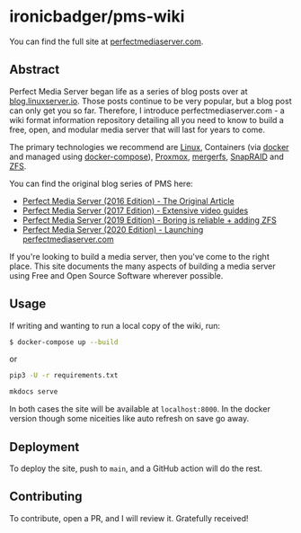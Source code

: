 # ironicbadger/pms-wiki

You can find the full site at [perfectmediaserver.com](https://perfectmediaserver.com).

## Abstract

Perfect Media Server began life as a series of blog posts over at [blog.linuxserver.io](https://blog.linuxserver.io/tag/perfectmediaserver/). Those posts continue to be very popular, but a blog post can only get you so far. Therefore, I introduce perfectmediaserver.com - a wiki format information repository detailing all you need to know to build a free, open, and modular media server that will last for years to come.

The primary technologies we recommend are [Linux](https://www.linux.org/), Containers (via [docker](https://www.docker.com/) and managed using [docker-compose](https://docs.docker.com/compose/)), [Proxmox](https://www.proxmox.com/en/), [mergerfs](https://github.com/trapexit/mergerfs/), [SnapRAID](http://www.snapraid.it/) and [ZFS](https://zfsonlinux.org/).

You can find the original blog series of PMS here:

- [Perfect Media Server (2016 Edition) - The Original Article](https://blog.linuxserver.io/2016/02/02/the-perfect-media-server-2016/)
- [Perfect Media Server (2017 Edition) - Extensive video guides](https://blog.linuxserver.io/2017/06/24/the-perfect-media-server-2017/)
- [Perfect Media Server (2019 Edition) - Boring is reliable + adding ZFS](https://blog.linuxserver.io/2019/07/16/perfect-media-server-2019/)
- [Perfect Media Server (2020 Edition) - Launching perfectmediaserver.com](https://blog.ktz.me/the-perfect-media-server-2020-edition/)

If you're looking to build a media server, then you've come to the right place. This site documents the many aspects of building a media server using Free and Open Source Software wherever possible. 

## Usage

If writing and wanting to run a local copy of the wiki, run:

```bash
$ docker-compose up --build
```

or

```bash
pip3 -U -r requirements.txt

mkdocs serve
```

In both cases the site will be available at `localhost:8000`. In the docker version though some niceities like auto refresh on save go away.

## Deployment

To deploy the site, push to `main`, and a GitHub action will do the rest.

## Contributing

To contribute, open a PR, and I will review it. Gratefully received!
